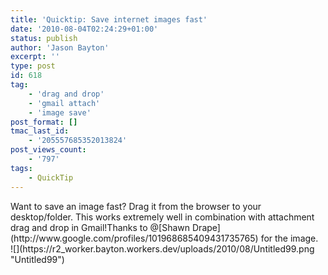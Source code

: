 ```yaml
---
title: 'Quicktip: Save internet images fast'
date: '2010-08-04T02:24:29+01:00'
status: publish
author: 'Jason Bayton'
excerpt: ''
type: post
id: 618
tag:
    - 'drag and drop'
    - 'gmail attach'
    - 'image save'
post_format: []
tmac_last_id:
    - '205557685352013824'
post_views_count:
    - '797'
tags:
    - QuickTip
---
```

<div><div><div><div><div>Want to save an image fast? Drag it from the browser to your desktop/folder.  
This works extremely well in combination with attachment drag and drop in Gmail!Thanks to @[Shawn Drape](http://www.google.com/profiles/101968685409431735765) for the image.</div><div>![](https://r2_worker.bayton.workers.dev/uploads/2010/08/Untitled99.png "Untitled99")</div><div id=":2b8"></div></div></div></div></div>